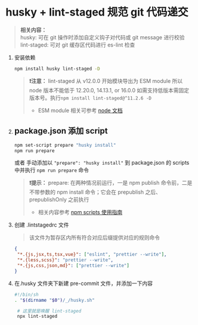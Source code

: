 # husky + lint-staged 规范 git 代码递交

> **相关内容：**  
> husky: 可在 git 操作时添加自定义钩子对代码或 git message 进行校验  
> lint-staged: 可对 git 缓存区代码进行 es-lint 检查

1. 安装依赖

   ```bash
   npm install husky lint-staged -D
   ```

   > **:heavy_exclamation_mark:注意：** lint-staged 从 v12.0.0 开始模块导出为 ESM module 所以 node 版本不能低于 12.20.0, 14.13.1, or 16.0.0 如需支持低版本需固定版本号。执行`npm install lint-staged@^11.2.6 -D`
   >
   > - ESM module 相关可参考 [node 文档](https://nodejs.org/api/esm.html#introduction)

1. ## package.json 添加 script

   ```bash
   npm set-script prepare "husky install"
   npm run prepare
   ```

   或者 手动添加以 `"prepare": "husky install"` 到 package.json 的 scripts 中并执行 `npm run prepare` 命令

   > **:heavy_exclamation_mark:提示：** prepare: 在两种情况前运行，一是 npm publish 命令前，二是不带参数的 npm install 命令；它会在 prepublish 之后、prepublishOnly 之前执行
   >
   > - 相关内容参考 [npm scripts 使用指南](https://www.ruanyifeng.com/blog/2016/10/npm_scripts.html)

1. 创建 .lintstagedrc 文件

   > 该文件为暂存区内所有符合对应后缀提供对应的规则命令

   ```JSON
   {
    "*.{js,jsx,ts,tsx,vue}": ["eslint", "prettier --write"],
    "*.{less,scss}": "prettier --write",
    "*.{js,css,json,md}": ["prettier --write"]
   }
   ```

1. 在.husky 文件夹下新建 pre-commit 文件，并添加一下内容

   ```bash
   #!/bin/sh
   . "$(dirname "$0")/_/husky.sh"

    # 这里就是唤醒 lint-staged
    npx lint-staged
   ```
